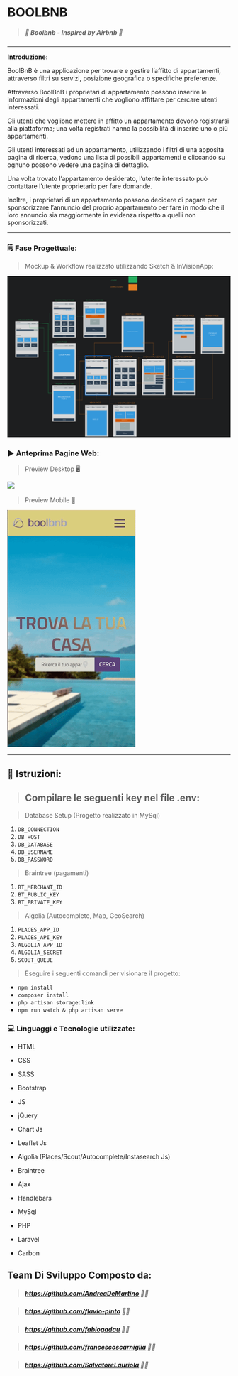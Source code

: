 #   BOOLBNB 



> 

>

> ##### *:open_file_folder:   Boolbnb - Inspired by Airbnb :open_file_folder:*

>

> 

---



****Introduzione:**** 

BoolBnB è una applicazione per trovare e gestire l’affitto di appartamenti, attraverso filtri su servizi, posizione geografica o specifiche preferenze.

Attraverso BoolBnB i proprietari di appartamento possono inserire le informazioni degli appartamenti che vogliono affittare per cercare utenti interessati.

Gli utenti che vogliono mettere in affitto un appartamento devono registrarsi alla piattaforma; una volta registrati hanno la possibilità di inserire uno o più appartamenti.

Gli utenti interessati ad un appartamento, utilizzando i filtri di una apposita pagina di ricerca, vedono una lista di possibili appartamenti e cliccando su ognuno possono vedere una pagina di dettaglio.

Una volta trovato l’appartamento desiderato, l’utente interessato può contattare l’utente proprietario per fare domande.

Inoltre, i proprietari di un appartamento possono decidere di pagare per sponsorizzare l’annuncio del proprio appartamento per fare in modo che il loro annuncio sia maggiormente in evidenza rispetto a quelli non sponsorizzati.

---

### :spiral_notepad: Fase Progettuale:

> Mockup & Workflow realizzato utilizzando Sketch & InVisionApp:

![](public/images/sketch.png)

### :arrow_forward: Anteprima Pagine Web:

>  Preview Desktop :desktop_computer: 

![](public/images/desktop.gif)

>  Preview Mobile :iphone: 

![](public/images/mobileGif.gif)

---

## :key: Istruzioni:


> ## Compilare le seguenti key nel file .env:

> Database Setup (Progetto realizzato in MySql)

1. `DB_CONNECTION`
2. `DB_HOST`
3. `DB_DATABASE`
2. `DB_USERNAME`
3. `DB_PASSWORD`

> Braintree (pagamenti)

1. `BT_MERCHANT_ID`
2. `BT_PUBLIC_KEY`
3. `BT_PRIVATE_KEY`

> Algolia (Autocomplete, Map, GeoSearch)

1. `PLACES_APP_ID`
2. `PLACES_API_KEY`
3. `ALGOLIA_APP_ID`
4. `ALGOLIA_SECRET`
5. `SCOUT_QUEUE`

> Eseguire i seguenti comandi per visionare il progetto:

* `npm install`
* `composer install`
* `php artisan storage:link`
* `npm run watch & php artisan serve`


### :computer: Linguaggi e Tecnologie utilizzate:


* HTML


* CSS


* SASS


* Bootstrap


* JS


* jQuery


* Chart Js


* Leaflet Js


* Algolia (Places/Scout/Autocomplete/Instasearch Js)


* Braintree


* Ajax


* Handlebars


* MySql


* PHP


* Laravel


* Carbon


## Team Di Sviluppo Composto da: ##

> ##### 	https://github.com/AndreaDeMartino :technologist:	

> #####	    https://github.com/flavio-pinto :technologist:	

> ##### 	https://github.com/fabiogadau :technologist:	

> ##### 	https://github.com/francescoscarniglia :technologist:	

> ##### 	https://github.com/SalvatoreLauriola :technologist:	
